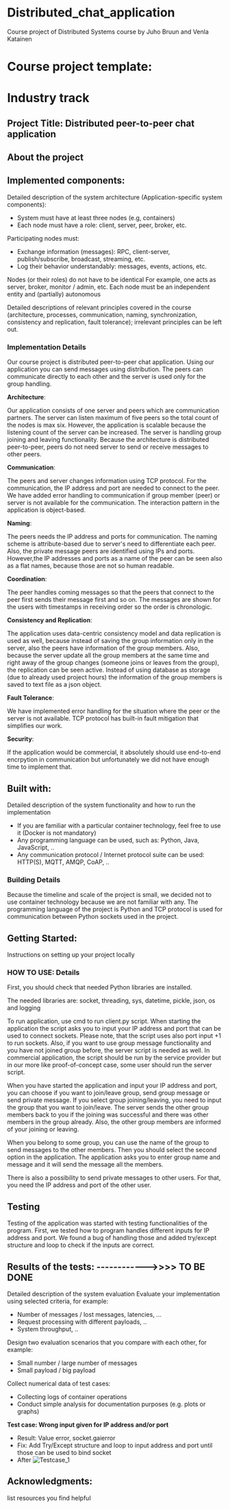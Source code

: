 # Distributed_chat_application

Course project of Distributed Systems course by Juho Bruun and Venla Katainen


# Course project template:

# Industry track

## Project Title: Distributed peer-to-peer chat application

## About the project

## Implemented components:

Detailed description of the system architecture (Application-specific system components):
- System must have at least three nodes (e.g, containers)
- Each node must have a role: client, server, peer, broker, etc.


Participating nodes must:
- Exchange information (messages): RPC, client-server, publish/subscribe, broadcast, streaming, etc.
- Log their behavior understandably: messages, events, actions, etc.


Nodes (or their roles) do not have to be identical
For example, one acts as server, broker, monitor / admin, etc.
Each node must be an independent entity and (partially) autonomous


Detailed descriptions of relevant principles covered in the course (architecture, processes, communication, naming, synchronization, consistency and replication, fault tolerance); irrelevant principles can be left out.

### Implementation Details

Our course project is distributed peer-to-peer chat application. Using our application you can send messages using distribution. The peers can communicate directly to each other and the server is used only for the group handling.



**Architecture**:

Our application consists of one server and peers which are communication partners. The server can listen maximum of five peers so the total count of the nodes is max six. However, the application is scalable because the listening count of the server can be increased. The server is handling group joining and leaving functionality. Because the architecture is distributed peer-to-peer, peers do not need server to send or receive messages to other peers.



**Communication**:

The peers and server changes information using TCP protocol. For the communication, the IP address and port are needed to connect to the peer. We have added error handling to communication if group member (peer) or server is not available for the communication. The interaction pattern in the application is object-based.



**Naming**:

The peers needs the IP address and ports for communication. The naming scheme is attribute-based due to server's need to differentiate each peer. Also, the private message peers are identified using IPs and ports. However,the IP addresses and ports as a name of the peer can be seen also as a flat names, because those are not so human readable.



**Coordination**:

The peer handles coming messages so that the peers that connect to the peer first sends their message first and so on. The messages are shown for the users with timestamps in receiving order so the order is chronologic.



**Consistency and Replication**:

The application uses data-centric consistency model and data replication is used as well, because instead of saving the group information only in the server, also the peers have information of the group members. Also, because the server update all the group members at the same time and right away of the group changes (someone joins or leaves from the group), the replication can be seen active. Instead of using database as storage (due to already used project hours) the information of the group members is saved to text file as a json object.



**Fault Tolerance**:

We have implemented error handling for the situation where the peer or the server is not available. TCP protocol has built-in fault mitigation that simplifies our work.



**Security**:

If the application would be commercial, it absolutely should use end-to-end encrpytion in communication but unfortunately we did not have enough time to implement that.



## Built with:
Detailed description of the system functionality and how to run the implementation 

- If you are familiar with a particular container technology, feel free to use it (Docker is not mandatory)
- Any programming language can be used, such as: Python, Java, JavaScript, ..
- Any communication protocol / Internet protocol suite can be used: HTTP(S), MQTT, AMQP, CoAP, ..

### Building Details

Because the timeline and scale of the project is small, we decided not to use container technology because we are not familiar with any. The programming language of the project is Python and TCP protocol is used for communication between Python sockets used in the project.

## Getting Started:
Instructions on setting up your project locally

### HOW TO USE: Details

First, you should check that needed Python libraries are installed. 

The needed libraries are: socket, threading, sys, datetime, pickle, json, os and logging

To run application, use cmd to run client.py script. When starting the application the script asks you to input your IP address and port that can be used to connect sockets. Please note, that the script uses also port input +1 to run sockets. Also, if you want to use group message functionality and you have not joined group before, the server script is needed as well. In commercial application, the script should be run by the service provider but in our more like proof-of-concept case, some user should run the server script.

When you have started the application and input your IP address and port, you can choose if you want to join/leave group, send group message or send private message. If you select group joining/leaving, you need to input the group that you want to join/leave. The server sends the other group members back to you if the joining was successful and there was other members in the group already. Also, the other group members are informed of your joining or leaving.

When you belong to some group, you can use the name of the group to send messages to the other members. Then you should select the second option in the application. The application asks you to enter group name and message and it will send the message all the members. 

There is also a possibility to send private messages to other users. For that, you need the IP address and port of the other user. 

## Testing

Testing of the application was started with testing functionalities of the program. First, we tested how to program handles different inputs for IP address and port. We found a bug of handling those and added try/except structure and loop to check if the inputs are correct.

## Results of the tests: ------------>>>> TO BE DONE
Detailed description of the system evaluation
Evaluate your implementation using selected criteria, for example:
- Number of messages / lost messages, latencies, ...
- Request processing with different payloads, ..
- System throughput, ..


Design two evaluation scenarios that you compare with each other, for example:
- Small number / large number of messages
- Small payload / big payload

Collect numerical data of test cases:
- Collecting logs of container operations
- Conduct simple analysis for documentation purposes (e.g. plots or graphs)

**Test case: Wrong input given for IP address and/or port**
- Result: Value error, socket.gaierror
- Fix: Add Try/Except structure and loop to input address and port until those can be used to bind socket
- After
![Testcase_1](../.images/testing_ip_port.PNG)

## Acknowledgments:
list resources you find helpful

